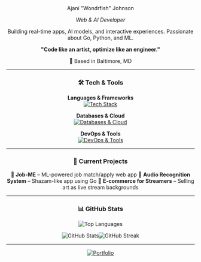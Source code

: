 <div align="center">
Ajani "Wondrfish" Johnson  
  
*Web & AI Developer*

Building real-time apps, AI models, and interactive experiences. Passionate about Go, Python, and ML. 

**"Code like an artist, optimize like an engineer."**

📍 Based in Baltimore, MD

---

### 🛠 Tech & Tools

**Languages & Frameworks**  
[![Tech Stack](https://skillicons.dev/icons?i=go,python,js,html,css,php,flask,django,react)](https://skillicons.dev)

**Databases & Cloud**  
[![Databases & Cloud](https://skillicons.dev/icons?i=mysql,postgres,firebase,sqlite,gcp,mongo)](https://skillicons.dev)

**DevOps & Tools**  
[![DevOps & Tools](https://skillicons.dev/icons?i=docker,github,git,linux,vscode,aws)](https://skillicons.dev)

---

### 🚀 Current Projects

 🧠 **Job-ME** – ML-powered job match/apply web app
 🎵 **Audio Recognition System** – Shazam-like app using Go
 🎨 **E-commerce for Streamers** – Selling art as live stream backgrounds

---

### 📊 GitHub Stats

![Top Languages](https://github-readme-stats.vercel.app/api/top-langs/?username=Wondrfish&theme=dark&hide_border=false&include_all_commits=true&count_private=false&layout=compact)

![GitHub Stats](https://github-readme-stats.vercel.app/api?username=Wondrfish&theme=dark&hide_border=false&include_all_commits=true&count_private=false)![GitHub Streak](https://github-readme-streak-stats.herokuapp.com/?user=Wondrfish&theme=dark&hide_border=false)

---

[![Portfolio](https://img.shields.io/badge/Portfolio-21759B?style=for-the-badge&logo=internet-explorer&logoColor=white)](https://ajanijohnsonswe.great-site.net/?i=1)
</div>
